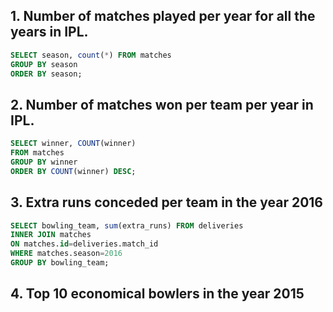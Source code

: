 ## 1. Number of matches played per year for all the years in IPL.
```sql
SELECT season, count(*) FROM matches
GROUP BY season
ORDER BY season;
```
## 2. Number of matches won per team per year in IPL.
```sql
SELECT winner, COUNT(winner)
FROM matches
GROUP BY winner
ORDER BY COUNT(winner) DESC;
```
## 3. Extra runs conceded per team in the year 2016
```sql
SELECT bowling_team, sum(extra_runs) FROM deliveries
INNER JOIN matches
ON matches.id=deliveries.match_id
WHERE matches.season=2016
GROUP BY bowling_team;
```
## 4. Top 10 economical bowlers in the year 2015

